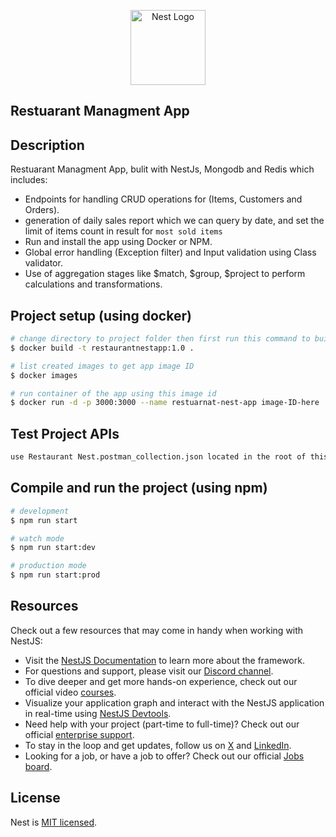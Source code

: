 <p align="center">
  <a href="http://nestjs.com/" target="blank"><img src="https://nestjs.com/img/logo-small.svg" width="120" alt="Nest Logo" /></a>
</p>

[circleci-image]: https://img.shields.io/circleci/build/github/nestjs/nest/master?token=abc123def456
[circleci-url]: https://circleci.com/gh/nestjs/nest

## Restuarant Managment App
  
  <!--[![Backers on Open Collective](https://opencollective.com/nest/backers/badge.svg)](https://opencollective.com/nest#backer)
  [![Sponsors on Open Collective](https://opencollective.com/nest/sponsors/badge.svg)](https://opencollective.com/nest#sponsor)-->

## Description

Restuarant Managment App, bulit with NestJs, Mongodb and Redis which includes:  

- Endpoints for handling CRUD operations for (Items, Customers and Orders).
- generation of daily sales report which we can query by date, and set the limit of items count in result for `most sold items`
- Run and install the app using Docker or NPM.
- Global error handling (Exception filter) and Input validation using Class validator.
- Use of aggregation stages like $match, $group, $project to perform calculations and transformations.

## Project setup (using docker)

```bash
# change directory to project folder then first run this command to build the image
$ docker build -t restaurantnestapp:1.0 .

# list created images to get app image ID
$ docker images

# run container of the app using this image id
$ docker run -d -p 3000:3000 --name restuarnat-nest-app image-ID-here
```

## Test Project APIs

```bash
use Restaurant Nest.postman_collection.json located in the root of this repo
```

## Compile and run the project (using npm)

```bash
# development
$ npm run start

# watch mode
$ npm run start:dev

# production mode
$ npm run start:prod
```

## Resources

Check out a few resources that may come in handy when working with NestJS:

- Visit the [NestJS Documentation](https://docs.nestjs.com) to learn more about the framework.
- For questions and support, please visit our [Discord channel](https://discord.gg/G7Qnnhy).
- To dive deeper and get more hands-on experience, check out our official video [courses](https://courses.nestjs.com/).
- Visualize your application graph and interact with the NestJS application in real-time using [NestJS Devtools](https://devtools.nestjs.com).
- Need help with your project (part-time to full-time)? Check out our official [enterprise support](https://enterprise.nestjs.com).
- To stay in the loop and get updates, follow us on [X](https://x.com/nestframework) and [LinkedIn](https://linkedin.com/company/nestjs).
- Looking for a job, or have a job to offer? Check out our official [Jobs board](https://jobs.nestjs.com).

## License

Nest is [MIT licensed](https://github.com/nestjs/nest/blob/master/LICENSE).
